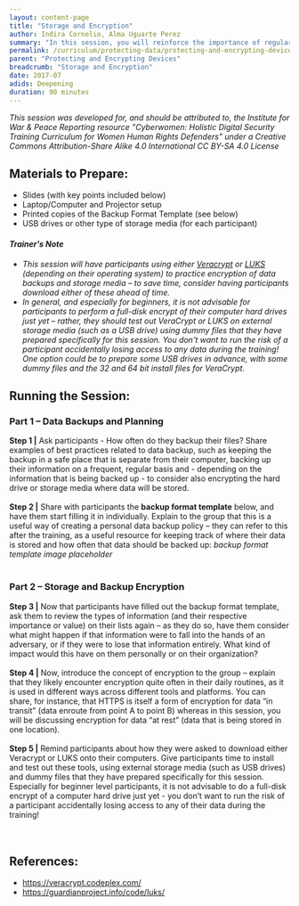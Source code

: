 ```yaml
---
layout: content-page
title: "Storage and Encryption"
author: Indira Cornelio, Alma Uguarte Perez
summary: "In this session, you will reinforce the importance of regularly backing up data to participants, and discuss how they can prevent unauthorized manipulation or access to their information."
permalink: /curriculum/protecting-data/protecting-and-encrypting-devices/deepening/storage-and-encryption/
parent: "Protecting and Encrypting Devices"
breadcrumb: "Storage and Encryption"
date: 2017-07
adids: Deepening
duration: 90 minutes
---
```

*This session was developed for, and should be attributed to, the Institute for War & Peace Reporting resource "Cyberwomen: Holistic Digital Security Training Curriculum for Women Human Rights Defenders" under a Creative Commons Attribution-Share Alike 4.0 International CC BY-SA 4.0 License*

## Materials to Prepare: 
- Slides (with key points included below)
- Laptop/Computer and Projector setup
- Printed copies of the Backup Format Template (see below)
- USB drives or other type of storage media (for each participant)

#### *Trainer's Note*
- *This session will have participants using either <a href="https://veracrypt.codeplex.com/">Veracrypt</a> or <a href="https://guardianproject.info/code/luks/">LUKS</a> (depending on their operating system) to practice encryption of data backups and storage media – to save time, consider having participants download either of these ahead of time.*
- *In general, and especially for beginners, it is not advisable for participants to perform a full-disk encrypt of their computer hard drives just yet – rather, they should test out VeraCrypt or LUKS on external storage media (such as a USB drive) using dummy files that they have prepared specifically for this session. You don’t want to run the risk of a participant accidentally losing access to any data during the training! One option could be to prepare some USB drives in advance, with some dummy files and the 32 and 64 bit install files for VeraCrypt.*

## Running the Session:

### Part 1 – Data Backups and Planning
**Step 1 |** Ask participants - How often do they backup their files? Share examples of best practices related to data backup, such as keeping the backup in a safe place that is separate from their computer, backing up their information on a frequent, regular basis and - depending on the information that is being backed up - to consider also encrypting the hard drive or storage media where data will be stored.
<br><br>
**Step 2 |** Share with participants the **backup format template** below, and have them start filling it in individually. Explain to the group that this is a useful way of creating a personal data backup policy – they can refer to this after the training, as a useful resource for keeping track of where their data is stored and how often that data should be backed up: *backup format template image placeholder*
<br><br>

### Part 2 – Storage and Backup Encryption
**Step 3 |** Now that participants have filled out the backup format template, ask them to review the types of information (and their respective importance or value) on their lists again – as they do so, have them consider what might happen if that information were to fall into the hands of an adversary, or if they were to lose that information entirely. What kind of impact would this have on them personally or on their organization?
<br><br>
**Step 4 |** Now, introduce the concept of encryption to the group – explain that they likely encounter encryption quite often in their daily routines, as it is used in different ways across different tools and platforms. You can share, for instance, that HTTPS is itself a form of encryption for data “in transit” (data enroute from point A to point B) whereas in this session, you will be discussing encryption for data “at rest” (data that is being stored in one location).
<br><br>
**Step 5 |** Remind participants about how they were asked to download either Veracrypt or LUKS onto their computers. Give participants time to install and test out these tools, using external storage media (such as USB drives) and dummy files that they have prepared specifically for this session. Especially for beginner level participants, it is not advisable to do a full-disk encrypt of a computer hard drive just yet - you don’t want to run the risk of a participant accidentally losing access to any of their data during the training!
<br><br>
 
## References:
- <a href="https://veracrypt.codeplex.com/">https://veracrypt.codeplex.com/</a>
- <a href="https://guardianproject.info/code/luks/">https://guardianproject.info/code/luks/</a>






